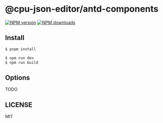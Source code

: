 # @cpu-json-editor/antd-components

[![NPM version](https://img.shields.io/npm/v/@cpu-json-editor/antd-components.svg?style=flat)](https://npmjs.org/package/@cpu-json-editor/antd-components)
[![NPM downloads](http://img.shields.io/npm/dm/@cpu-json-editor/antd-components.svg?style=flat)](https://npmjs.org/package/@cpu-json-editor/antd-components)

## Install

```bash
$ pnpm install
```

```bash
$ npm run dev
$ npm run build
```

## Options

TODO

## LICENSE

MIT
